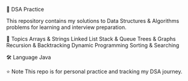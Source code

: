 📘 DSA Practice

This repository contains my solutions to Data Structures & Algorithms problems for learning and interview preparation.

📂 Topics
Arrays & Strings
Linked List
Stack & Queue
Trees & Graphs
Recursion & Backtracking
Dynamic Programming
Sorting & Searching

🛠️ Language
Java

⭐ Note
This repo is for personal practice and tracking my DSA journey.
